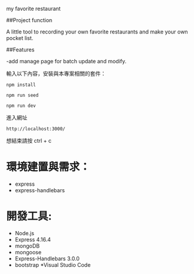 my favorite restaurant

##Project function

A little tool to recording your own favorite restaurants and make your own pocket list.

##Features

-add manage page for batch update and modify.

輸入以下內容，安裝與本專案相關的套件：

```
npm install

npm run seed

npm run dev
```

進入網址

```
http://localhost:3000/
```

想結束請按 ctrl + c

# 環境建置與需求：

- express
- express-handlebars

# 開發工具:

- Node.js
- Express 4.16.4
- mongoDB
- mongoose
- Express-Handlebars 3.0.0
- bootstrap
  \*Visual Studio Code
